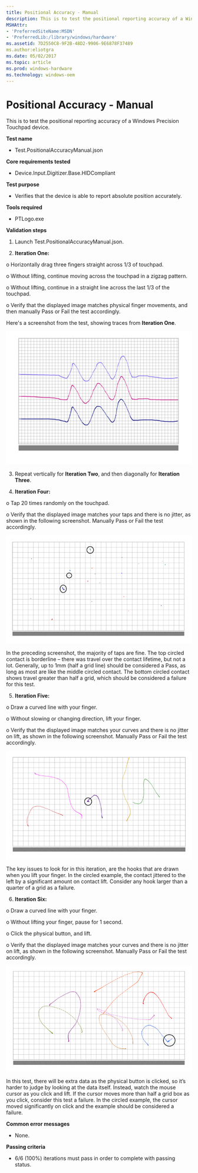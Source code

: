```yaml
---
title: Positional Accuracy - Manual
description: This is to test the positional reporting accuracy of a Windows Precision Touchpad device.
MSHAttr:
- 'PreferredSiteName:MSDN'
- 'PreferredLib:/library/windows/hardware'
ms.assetid: 7D2550C8-9F2B-48D2-9906-9E6878F37489
ms.author:eliotgra
ms.date: 05/02/2017
ms.topic: article
ms.prod: windows-hardware
ms.technology: windows-oem
---
```


# Positional Accuracy - Manual


This is to test the positional reporting accuracy of a Windows Precision Touchpad device.

**Test name**

-   Test.PositionalAccuracyManual.json

**Core requirements tested**

-   Device.Input.Digitizer.Base.HIDCompliant

**Test purpose**

-   Verifies that the device is able to report absolute position accurately.

**Tools required**

-   PTLogo.exe

**Validation steps**

1. Launch Test.PositionalAccuracyManual.json.

2. **Iteration One:**

o Horizontally drag three fingers straight across 1/3 of touchpad.

o Without lifting, continue moving across the touchpad in a zigzag pattern.

o Without lifting, continue in a straight line across the last 1/3 of the touchpad.

o Verify that the displayed image matches physical finger movements, and then manually Pass or Fail the test accordingly.

Here's a screenshot from the test, showing traces from **Iteration One**.

![a screensot from the possitional accuracy test for a windows precision touchpad device, showing the result from performing iteration one.](../images/precision-test-posaccu1.png)

3. Repeat vertically for **Iteration Two**, and then diagonally for **Iteration Three**.

4. **Iteration Four:**

o Tap 20 times randomly on the touchpad.

o Verify that the displayed image matches your taps and there is no jitter, as shown in the following screenshot. Manually Pass or Fail the test accordingly.

![a screensot from the possitional accuracy test for a windows precision touchpad device, showing the result from performing iteration four.](../images/precision-test-posaccu4.png)

In the preceding screenshot, the majority of taps are fine. The top circled contact is borderline – there was travel over the contact lifetime, but not a lot. Generally, up to 1mm (half a grid line) should be considered a Pass, as long as most are like the middle circled contact. The bottom circled contact shows travel greater than half a grid, which should be considered a failure for this test.

5. **Iteration Five:**

o Draw a curved line with your finger.

o Without slowing or changing direction, lift your finger.

o Verify that the displayed image matches your curves and there is no jitter on lift, as shown in the following screenshot. Manually Pass or Fail the test accordingly.

![a screensot from the possitional accuracy test for a windows precision touchpad device, showing the result from performing iteration five.](../images/precision-test-posaccu5.png)

The key issues to look for in this iteration, are the hooks that are drawn when you lift your finger. In the circled example, the contact jittered to the left by a significant amount on contact lift. Consider any hook larger than a quarter of a grid as a failure.

6. **Iteration Six:**

o Draw a curved line with your finger.

o Without lifting your finger, pause for 1 second.

o Click the physical button, and lift.

o Verify that the displayed image matches your curves and there is no jitter on lift, as shown in the following screenshot. Manually Pass or Fail the test accordingly.

![a screensot from the possitional accuracy test for a windows precision touchpad device, showing the result from performing iteration six.](../images/precision-test-posaccu6.png)

In this test, there will be extra data as the physical button is clicked, so it’s harder to judge by looking at the data itself. Instead, watch the mouse cursor as you click and lift. If the cursor moves more than half a grid box as you click, consider this test a failure. In the circled example, the cursor moved significantly on click and the example should be considered a failure.

**Common error messages**

-   None.

**Passing criteria**

-   6/6 (100%) iterations must pass in order to complete with passing status.

 

 






